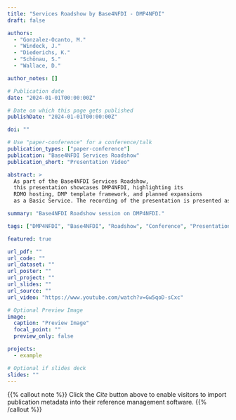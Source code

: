 ```yaml
---
title: "Services Roadshow by Base4NFDI - DMP4NFDI"
draft: false

authors:
  - "Gonzalez-Ocanto, M."
  - "Windeck, J."
  - "Diederichs, K."
  - "Schönau, S."
  - "Wallace, D." 

author_notes: []

# Publication date
date: "2024-01-01T00:00:00Z"

# Date on which this page gets published
publishDate: "2024-01-01T00:00:00Z"

doi: ""

# Use "paper-conference" for a conference/talk
publication_types: ["paper-conference"]
publication: "Base4NFDI Services Roadshow"
publication_short: "Presentation Video"

abstract: >
  As part of the Base4NFDI Services Roadshow, 
  this presentation showcases DMP4NFDI, highlighting its 
  RDMO hosting, DMP template framework, and planned expansions 
  as a Basic Service. The recording of the presentation is presented as a youtube video.

summary: "Base4NFDI Roadshow session on DMP4NFDI."

tags: ["DMP4NFDI", "Base4NFDI", "Roadshow", "Conference", "Presentation"]

featured: true

url_pdf: ""
url_code: ""
url_dataset: ""
url_poster: ""
url_project: ""
url_slides: ""
url_source: ""
url_video: "https://www.youtube.com/watch?v=Gw5qoD-sCxc"

# Optional Preview Image
image:
  caption: "Preview Image"
  focal_point: ""
  preview_only: false

projects:
  - example

# Optional if slides deck
slides: ""
---
```


{{% callout note %}}
Click the _Cite_ button above to enable visitors to import publication metadata into their reference management software.
{{% /callout %}}
